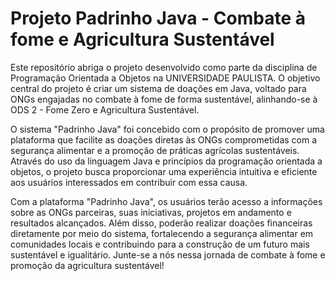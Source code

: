 <h1>Projeto Padrinho Java - Combate à fome e Agricultura Sustentável</h1>
<p>Este repositório abriga o projeto desenvolvido como parte da disciplina de Programação Orientada a Objetos na UNIVERSIDADE PAULISTA. O objetivo central do projeto é criar um sistema de doações em Java, voltado para ONGs engajadas no combate à fome de forma sustentável, alinhando-se à ODS 2 - Fome Zero e Agricultura Sustentável.</p>
<p>O sistema "Padrinho Java" foi concebido com o propósito de promover uma plataforma que facilite as doações diretas às ONGs comprometidas com a segurança alimentar e a promoção de práticas agrícolas sustentáveis. Através do uso da linguagem Java e princípios da programação orientada a objetos, o projeto busca proporcionar uma experiência intuitiva e eficiente aos usuários interessados em contribuir com essa causa.</p>
<p>Com a plataforma "Padrinho Java", os usuários terão acesso a informações sobre as ONGs parceiras, suas iniciativas, projetos em andamento e resultados alcançados. Além disso, poderão realizar doações financeiras diretamente por meio do sistema, fortalecendo a segurança alimentar em comunidades locais e contribuindo para a construção de um futuro mais sustentável e igualitário. Junte-se a nós nessa jornada de combate à fome e promoção da agricultura sustentável!</p>
